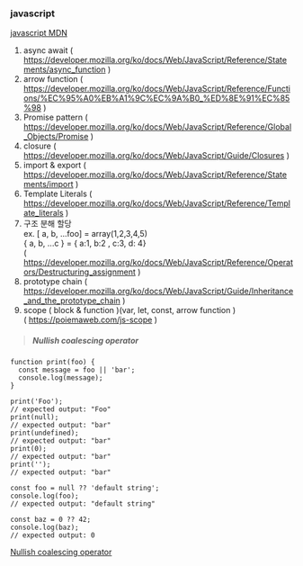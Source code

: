 ### javascript
[javascript MDN](https://developer.mozilla.org/ko/docs/Web/JavaScript)
1. async await ( https://developer.mozilla.org/ko/docs/Web/JavaScript/Reference/Statements/async_function )
2. arrow function ( https://developer.mozilla.org/ko/docs/Web/JavaScript/Reference/Functions/%EC%95%A0%EB%A1%9C%EC%9A%B0_%ED%8E%91%EC%85%98 )
3. Promise pattern ( https://developer.mozilla.org/ko/docs/Web/JavaScript/Reference/Global_Objects/Promise )
4. closure ( https://developer.mozilla.org/ko/docs/Web/JavaScript/Guide/Closures )
5. import & export ( https://developer.mozilla.org/ko/docs/Web/JavaScript/Reference/Statements/import )
6. Template Literals ( https://developer.mozilla.org/ko/docs/Web/JavaScript/Reference/Template_literals )
7. 구조 분해 할당 <br>
    ex. [ a, b, ...foo] = array(1,2,3,4,5) <br>
        { a, b, ...c } = { a:1, b:2 , c:3, d: 4}<br>
        ( https://developer.mozilla.org/ko/docs/Web/JavaScript/Reference/Operators/Destructuring_assignment )
8. prototype chain ( https://developer.mozilla.org/ko/docs/Web/JavaScript/Guide/Inheritance_and_the_prototype_chain )
9. scope ( block & function )(var, let, const, arrow function ) <br>
        ( https://poiemaweb.com/js-scope )

>##### Nullish coalescing operator
```
function print(foo) {
  const message = foo || 'bar';
  console.log(message);
}

print('Foo');
// expected output: "Foo"
print(null);
// expected output: "bar"
print(undefined);
// expected output: "bar"
print(0);
// expected output: "bar"
print('');
// expected output: "bar"

const foo = null ?? 'default string';
console.log(foo);
// expected output: "default string"

const baz = 0 ?? 42;
console.log(baz);
// expected output: 0
```
[Nullish coalescing operator](https://developer.mozilla.org/en-US/docs/Web/JavaScript/Reference/Operators/Nullish_coalescing_operator)
